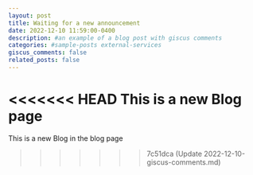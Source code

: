 ```yaml
---
layout: post
title: Waiting for a new announcement
date: 2022-12-10 11:59:00-0400
description: #an example of a blog post with giscus comments
categories: #sample-posts external-services
giscus_comments: false
related_posts: false
---
```

<<<<<<< HEAD
This is a new Blog page
=======
This is a new Blog in the blog page
>>>>>>> 7c51dca (Update 2022-12-10-giscus-comments.md)

